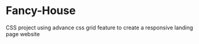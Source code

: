 # Fancy-House
CSS project using advance css grid feature to create a responsive landing page website
